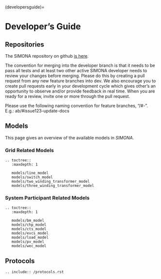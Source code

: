(developersguide)=

# Developer’s Guide

## Repositories

The SIMONA repository on github [is here](https://github.com/ie3-institute/simona).

The convention for merging into the developer branch is that it needs to be pass all tests and at least two other active SIMONA developer needs to review your changes before merging. Please do this by creating a pull request from any new feature branches into dev. We also encourage you to create pull requests early in your development cycle which gives other’s an opportunity to observe and/or provide feedback in real time. When you are ready for a review, invite one or more through the pull request.

Please use the following naming convention for feature branches, “<initials-or-username>/#<issue-number>-<descriptive-feature-branch-name>”. E.g.: ab/#issue123-update-docs


## Models

This page gives an overview of the available models in *SIMONA*.

### Grid Related Models

```{eval-rst}
.. toctree::
   :maxdepth: 1

   models/line_model
   models/switch_model
   models/two_winding_transformer_model
   models/three_winding_transformer_model
```

### System Participant Related Models

```{eval-rst}
.. toctree::
   :maxdepth: 1

   models/bm_model
   models/chp_model
   models/cts_model
   models/evcs_model
   models/load_model
   models/pv_model
   models/wec_model
```

## Protocols

```{eval-rst}
.. include:: /protocols.rst
```